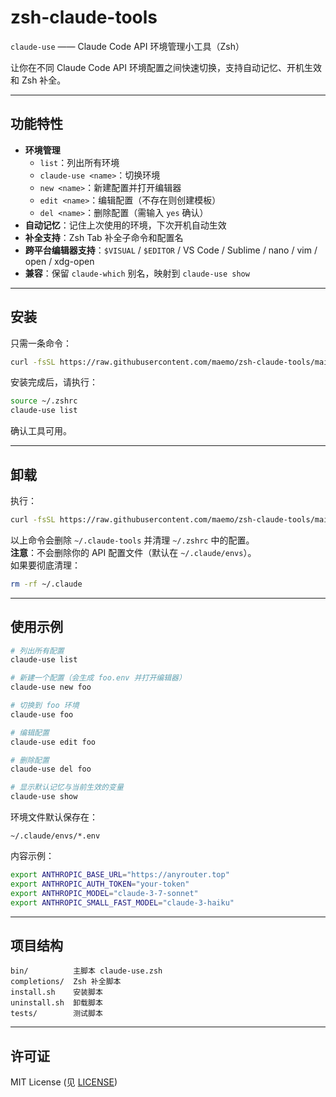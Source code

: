 # zsh-claude-tools

`claude-use` —— Claude Code API 环境管理小工具（Zsh）

让你在不同 Claude Code API 环境配置之间快速切换，支持自动记忆、开机生效和 Zsh 补全。

---

## 功能特性

- **环境管理**
  - `list`：列出所有环境
  - `claude-use <name>`：切换环境
  - `new <name>`：新建配置并打开编辑器
  - `edit <name>`：编辑配置（不存在则创建模板）
  - `del <name>`：删除配置（需输入 `yes` 确认）
- **自动记忆**：记住上次使用的环境，下次开机自动生效  
- **补全支持**：Zsh Tab 补全子命令和配置名  
- **跨平台编辑器支持**：`$VISUAL` / `$EDITOR` / VS Code / Sublime / nano / vim / open / xdg-open  
- **兼容**：保留 `claude-which` 别名，映射到 `claude-use show`

---

## 安装

只需一条命令：

```sh
curl -fsSL https://raw.githubusercontent.com/maemo/zsh-claude-tools/main/install.sh | sh
```

安装完成后，请执行：

```sh
source ~/.zshrc
claude-use list
```

确认工具可用。

---

## 卸载

执行：

```sh
curl -fsSL https://raw.githubusercontent.com/maemo/zsh-claude-tools/main/uninstall.sh | sh
```

以上命令会删除 `~/.claude-tools` 并清理 `~/.zshrc` 中的配置。  
**注意**：不会删除你的 API 配置文件（默认在 `~/.claude/envs`）。  
如果要彻底清理：

```sh
rm -rf ~/.claude
```

---

## 使用示例

```sh
# 列出所有配置
claude-use list

# 新建一个配置（会生成 foo.env 并打开编辑器）
claude-use new foo

# 切换到 foo 环境
claude-use foo

# 编辑配置
claude-use edit foo

# 删除配置
claude-use del foo

# 显示默认记忆与当前生效的变量
claude-use show
```

环境文件默认保存在：  
```
~/.claude/envs/*.env
```

内容示例：

```sh
export ANTHROPIC_BASE_URL="https://anyrouter.top"
export ANTHROPIC_AUTH_TOKEN="your-token"
export ANTHROPIC_MODEL="claude-3-7-sonnet"
export ANTHROPIC_SMALL_FAST_MODEL="claude-3-haiku"
```

---

## 项目结构

```
bin/          主脚本 claude-use.zsh
completions/  Zsh 补全脚本
install.sh    安装脚本
uninstall.sh  卸载脚本
tests/        测试脚本
```

---

## 许可证

MIT License (见 [LICENSE](./LICENSE))
